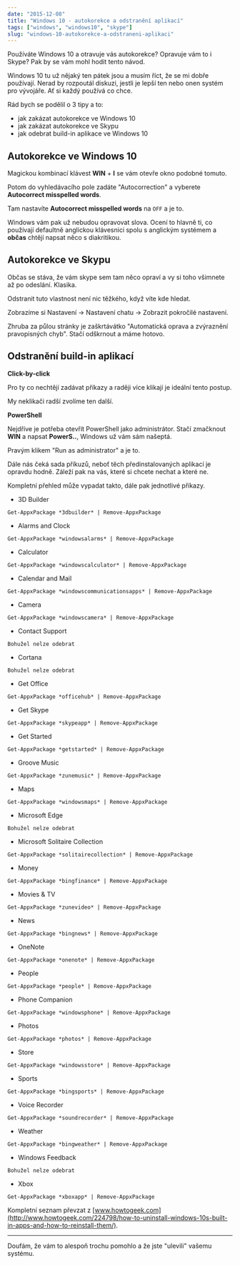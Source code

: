 ```yaml
---
date: "2015-12-08"
title: "Windows 10 - autokorekce a odstranění aplikací"
tags: ["windows", "windows10", "skype"]
slug: "windows-10-autokorekce-a-odstraneni-aplikaci"
---
```


Používáte Windows 10 a otravuje vás autokorekce? Opravuje vám to i Skype? Pak by se vám mohl hodit tento návod.

<!--more-->

Windows 10 tu už nějaký ten pátek jsou a musím říct, že se mi dobře používají. Nerad by rozpoutál diskuzi,
jestli je lepší ten nebo onen systém pro vývojáře. Ať si každý používá co chce.

Rád bych se podělil o 3 tipy a to:

- jak zakázat autokorekce ve Windows 10
- jak zakázat autokorekce ve Skypu
- jak odebrat build-in aplikace ve Windows 10

## Autokorekce ve Windows 10

Magickou kombinací klávest **WIN** + **I** se vám otevře okno podobné tomuto.

<x-figure url="https://cdn.f3l1x.io/blog/2015/win1.png" title="Autokorekce Windows 10"></x-figure>

Potom do vyhledávacího pole zadáte "Autocorrection" a vyberete **Autocorrect misspelled words**.

Tam nastavíte **Autocorrect misspelled words** na `OFF` a je to.

<x-figure url="https://cdn.f3l1x.io/blog/2015/win2.png" title="Autokorekce Windows 10"></x-figure>

Windows vám pak už nebudou opravovat slova. Ocení to hlavně ti, co používají
defaultně anglickou klávesnici spolu s anglickým systémem a **občas** chtějí
napsat něco s diakritikou.

## Autokorekce ve Skypu

Občas se stáva, že vám skype sem tam něco opraví a vy si toho všimnete až po odeslání. Klasika.

Odstranit tuto vlastnost není nic těžkého, když víte kde hledat.

Zobrazíme si Nastavení -> Nastavení chatu -> Zobrazit pokročilé nastavení.

<x-figure url="https://cdn.f3l1x.io/blog/2015/skype1.jpg" title="Autokorekce Skype"></x-figure>

Zhruba za půlou stránky je zaškrtávátko "Automatická oprava a zvýraznění pravopisných chyb".
Stačí odškrnout a máme hotovo.

<x-figure url="https://cdn.f3l1x.io/blog/2015/skype2.jpg" title="Autokorekce Skype"></x-figure>

## Odstranění build-in aplikací

**Click-by-click**

Pro ty co nechtějí zadávat příkazy a raději více klikají je ideální tento postup.

My neklikači radší zvolíme ten další.

<x-figure url="https://cdn.f3l1x.io/blog/2015/win-buildin2.png" title="Odstranění build-in aplikací ve Windows 10"></x-figure>

**PowerShell**

Nejdříve je potřeba otevřít PowerShell jako administrátor. Stačí zmačknout **WIN**
a napsat **PowerS..**, Windows už vám sám našeptá.

Pravým klikem "Run as administrator" a je to.

<x-figure url="https://cdn.f3l1x.io/blog/2015/win-buildin3.png" title="Odstranění build-in aplikací ve Windows 10"></x-figure>

Dále nás čeká sada příkuzů, neboť těch předinstalovaných aplikací je opravdu hodně.
Záleží pak na vás, které si chcete nechat a které ne.

Kompletní přehled může vypadat takto, dále pak jednotlivé příkazy.

<x-figure url="https://cdn.f3l1x.io/blog/2015/win-buildin1.png" title="Odstranění build-in aplikací ve Windows 10"></x-figure>

- 3D Builder

```
Get-AppxPackage *3dbuilder* | Remove-AppxPackage
```

- Alarms and Clock

```
Get-AppxPackage *windowsalarms* | Remove-AppxPackage
```

- Calculator

```
Get-AppxPackage *windowscalculator* | Remove-AppxPackage
```

- Calendar and Mail

```
Get-AppxPackage *windowscommunicationsapps* | Remove-AppxPackage
```

- Camera

```
Get-AppxPackage *windowscamera* | Remove-AppxPackage
```

- Contact Support

```
Bohužel nelze odebrat
```

- Cortana

```
Bohužel nelze odebrat
```

- Get Office

```
Get-AppxPackage *officehub* | Remove-AppxPackage
```

- Get Skype

```
Get-AppxPackage *skypeapp* | Remove-AppxPackage
```

- Get Started

```
Get-AppxPackage *getstarted* | Remove-AppxPackage
```

- Groove Music

```
Get-AppxPackage *zunemusic* | Remove-AppxPackage
```

- Maps

```
Get-AppxPackage *windowsmaps* | Remove-AppxPackage
```

- Microsoft Edge

```
Bohužel nelze odebrat
```

- Microsoft Solitaire Collection

```
Get-AppxPackage *solitairecollection* | Remove-AppxPackage
```

- Money

```
Get-AppxPackage *bingfinance* | Remove-AppxPackage
```

- Movies & TV

```
Get-AppxPackage *zunevideo* | Remove-AppxPackage
```

- News

```
Get-AppxPackage *bingnews* | Remove-AppxPackage
```

- OneNote

```
Get-AppxPackage *onenote* | Remove-AppxPackage
```

- People

```
Get-AppxPackage *people* | Remove-AppxPackage
```

- Phone Companion

```
Get-AppxPackage *windowsphone* | Remove-AppxPackage
```

- Photos

```
Get-AppxPackage *photos* | Remove-AppxPackage
```

- Store

```
Get-AppxPackage *windowsstore* | Remove-AppxPackage
```

- Sports

```
Get-AppxPackage *bingsports* | Remove-AppxPackage
```

- Voice Recorder

```
Get-AppxPackage *soundrecorder* | Remove-AppxPackage
```

- Weather

```
Get-AppxPackage *bingweather* | Remove-AppxPackage
```

- Windows Feedback

```
Bohužel nelze odebrat
```

- Xbox

```
Get-AppxPackage *xboxapp* | Remove-AppxPackage
```

Kompletní seznam převzat z [www.howtogeek.com](http://www.howtogeek.com/224798/how-to-uninstall-windows-10s-built-in-apps-and-how-to-reinstall-them/).

-----

Doufám, že vám to alespoň trochu pomohlo a že jste "ulevili" vašemu systému.
